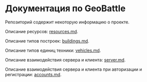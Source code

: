 # Документация по GeoBattle

Репозиторий содержит некоторую информацию о проекте.

Описание ресурсов: [resources.md](resources.md).

Описание типов построек: [buildings.md](buildings.md).

Описание типов единиц техники: [vehicles.md](vehicles.md).

Описание взаимодействия сервера и клиента: [server.md](server.md).

Описание взаимодействия сервера и клиента при авторизации и регистрации: [accounts.md](accounts.md).
